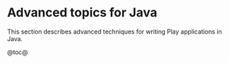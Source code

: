 <!--- Copyright (C) 2009-2018 Lightbend Inc. <https://www.lightbend.com> -->
# Advanced topics for Java

This section describes advanced techniques for writing Play applications in Java.

@toc@
